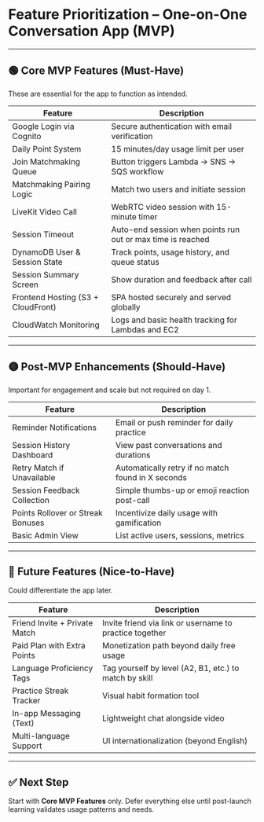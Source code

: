 # Feature Prioritization – One-on-One Conversation App (MVP)

---

## 🟢 Core MVP Features (Must-Have)
These are essential for the app to function as intended.

| Feature                              | Description                                                  |
|--------------------------------------|--------------------------------------------------------------|
| Google Login via Cognito             | Secure authentication with email verification                |
| Daily Point System                   | 15 minutes/day usage limit per user                          |
| Join Matchmaking Queue               | Button triggers Lambda → SNS → SQS workflow                  |
| Matchmaking Pairing Logic            | Match two users and initiate session                         |
| LiveKit Video Call                   | WebRTC video session with 15-minute timer                    |
| Session Timeout                      | Auto-end session when points run out or max time is reached  |
| DynamoDB User & Session State        | Track points, usage history, and queue status                |
| Session Summary Screen               | Show duration and feedback after call                        |
| Frontend Hosting (S3 + CloudFront)   | SPA hosted securely and served globally                      |
| CloudWatch Monitoring                | Logs and basic health tracking for Lambdas and EC2           |

---

## 🟡 Post-MVP Enhancements (Should-Have)
Important for engagement and scale but not required on day 1.

| Feature                              | Description                                                  |
|--------------------------------------|--------------------------------------------------------------|
| Reminder Notifications               | Email or push reminder for daily practice                    |
| Session History Dashboard            | View past conversations and durations                        |
| Retry Match if Unavailable           | Automatically retry if no match found in X seconds           |
| Session Feedback Collection          | Simple thumbs-up or emoji reaction post-call                 |
| Points Rollover or Streak Bonuses    | Incentivize daily usage with gamification                    |
| Basic Admin View                     | List active users, sessions, metrics                         |

---

## 🔵 Future Features (Nice-to-Have)
Could differentiate the app later.

| Feature                              | Description                                                  |
|--------------------------------------|--------------------------------------------------------------|
| Friend Invite + Private Match        | Invite friend via link or username to practice together      |
| Paid Plan with Extra Points          | Monetization path beyond daily free usage                    |
| Language Proficiency Tags            | Tag yourself by level (A2, B1, etc.) to match by skill       |
| Practice Streak Tracker              | Visual habit formation tool                                  |
| In-app Messaging (Text)              | Lightweight chat alongside video                             |
| Multi-language Support               | UI internationalization (beyond English)                     |

---

## ✅ Next Step
Start with **Core MVP Features** only. Defer everything else until post-launch learning validates usage patterns and needs.

